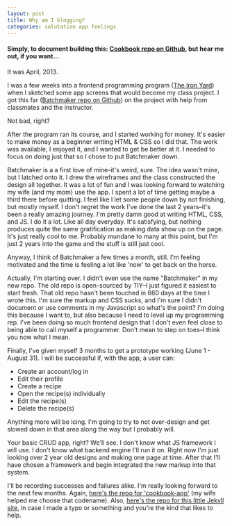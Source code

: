 ```yaml
---
layout: post
title: Why am I blogging?
categories: salutation app feelings
---
```


#### Simply, to document building this: [Cookbook repo on Github](https://github.com/tylersloan/cookbook-app), but hear me out, if you want...


It was April, 2013.

I was a few weeks into a frontend programming program ([The Iron Yard](http://theironyard.com)) when I sketched some app screens that would become my class project. I got this far ([Batchmaker repo on Github](https://github.com/theironyard/batchmaker)) on the project with help from classmates and the instructor.

<!-- more -->

Not bad, right?

After the program ran its course, and I started working for money. It's easier to make money as a beginner writing HTML & CSS so I did that. The work was available, I enjoyed it, and I wanted to get be better at it. I needed to focus on doing just that so I chose to put Batchmaker down.

Batchmaker is a a first love of mine–it's weird, sure. The idea wasn't mine, but I latched onto it. I drew the wireframes and the class constructed the design all together. It was a lot of fun and I was looking forward to watching my wife (and my mom) use the app. I spent a lot of time getting maybe a third there before quitting. I feel like I let some people down by not finishing, but mostly myself. I don't regret the work I've done the last 2 years–it's been a really amazing journey. I'm pretty damn good at writing HTML, CSS, and JS. I do it a lot. Like all day everyday. It's satisfying, but nothing produces quite the same gratification as making data show up on the page. It's just really cool to me. Probably mundane to many at this point, but I'm just 2 years into the game and the stuff is still just cool.

Anyway, I think of Batchmaker a few times a month, still. I'm feeling motivated and the time is feeling a lot like 'now' to get back on the horse.

Actually, I'm starting over. I didn't even use the name "Batchmaker" in my new repo. The old repo is open-sourced by TIY–I just figured it easiest to start fresh. That old repo hasn't been touched in 660 days at the time I wrote this. I'm sure the markup and CSS sucks, and I'm sure I didn't document or use comments in my Javascript so what's the point? I'm doing this because I want to, but also because I need to level up my programming rep. I've been doing so much frontend design that I don't even feel close to being able to call myself a programmer. Don't mean to step on toes–I think you now what I mean.

Finally, I've given myself 3 months to get a prototype working (June 1 - August 31). I will be successful if, with the app, a user can:

+ Create an account/log in
+ Edit their profile
+ Create a recipe
+ Open the recipe(s) individually
+ Edit the recipe(s)
+ Delete the recipe(s)

Anything more will be icing. I'm going to try to not over-design and get slowed down in that area along the way but I probably will.

Your basic CRUD app, right? We'll see. I don't know what JS framework I will use. I don't know what backend engine I'll run it on. Right now I'm just looking over 2 year old designs and making one page at time. After that I'll have chosen a framework and begin integrated the new markup into that system.

I'll be recording successes and failures alike. I'm really looking forward to the next few months. Again, [here's the repo for 'cookbook-app'](https://github.com/tylersloan/cookbook-app) (my wife helped me choose that codename). Also, [here's the repo for this little Jekyll site](https://github.com/tylersloan/tyler-works), in case I made a typo or something and you're the kind that likes to help.
